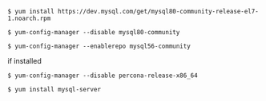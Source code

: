 
```
$ yum install https://dev.mysql.com/get/mysql80-community-release-el7-1.noarch.rpm
```

```
$ yum-config-manager --disable mysql80-community
```
```
$ yum-config-manager --enablerepo mysql56-community
```

if installed 
```
$ yum-config-manager --disable percona-release-x86_64
```

```
$ yum install mysql-server
```
